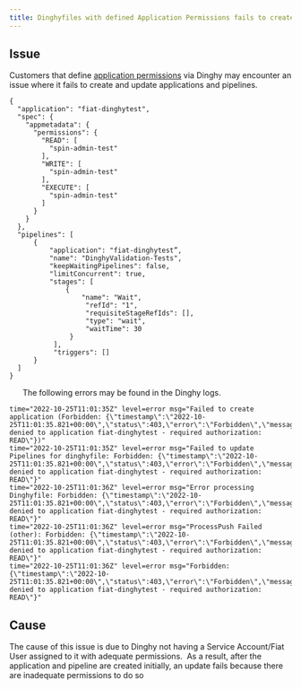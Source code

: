 ```yaml
---
title: Dinghyfiles with defined Application Permissions fails to create/update pipelines (Forbidden Error)
---
```


## Issue
Customers that define [application permissions](https://docs.armory.io/armory-enterprise/spinnaker-user-guides/using-dinghy/#application-permissions) via Dinghy may encounter an issue where it fails to create and update applications and pipelines.
```
{
  "application": "fiat-dinghytest",
  "spec": {
    "appmetadata": {
      "permissions": {
        "READ": [
          "spin-admin-test"
        ],
        "WRITE": [
          "spin-admin-test"
        ],
        "EXECUTE": [
          "spin-admin-test"
        ]
      } 
    }
  },
  "pipelines": [
      {
          "application": "fiat-dinghytest”,
          "name": "DinghyValidation-Tests",
          "keepWaitingPipelines": false,
          "limitConcurrent": true,
          "stages": [
              {
                  "name": "Wait",
                   "refId": "1",
                   "requisiteStageRefIds": [],
                   "type": "wait",
                   "waitTime": 30
               }
           ],
           "triggers": []
      }
  ]
}
```
 
 
 
The following errors may be found in the Dinghy logs.
```
time="2022-10-25T11:01:35Z" level=error msg="Failed to create application (Forbidden: {\"timestamp\":\"2022-10-25T11:01:35.821+00:00\",\"status\":403,\"error\":\"Forbidden\",\"message\":\"Access denied to application fiat-dinghytest - required authorization: READ\"})"
time="2022-10-25T11:01:35Z" level=error msg="Failed to update Pipelines for dinghyfile: Forbidden: {\"timestamp\":\"2022-10-25T11:01:35.821+00:00\",\"status\":403,\"error\":\"Forbidden\",\"message\":\"Access denied to application fiat-dinghytest - required authorization: READ\"}"
time="2022-10-25T11:01:36Z" level=error msg="Error processing Dinghyfile: Forbidden: {\"timestamp\":\"2022-10-25T11:01:35.821+00:00\",\"status\":403,\"error\":\"Forbidden\",\"message\":\"Access denied to application fiat-dinghytest - required authorization: READ\"}"
time="2022-10-25T11:01:36Z" level=error msg="ProcessPush Failed (other): Forbidden: {\"timestamp\":\"2022-10-25T11:01:35.821+00:00\",\"status\":403,\"error\":\"Forbidden\",\"message\":\"Access denied to application fiat-dinghytest - required authorization: READ\"}"
time="2022-10-25T11:01:36Z" level=error msg="Forbidden: {\"timestamp\":\"2022-10-25T11:01:35.821+00:00\",\"status\":403,\"error\":\"Forbidden\",\"message\":\"Access denied to application fiat-dinghytest - required authorization: READ\"}"
```
## Cause
The cause of this issue is due to Dinghy not having a Service Account/Fiat User assigned to it with adequate permissions.  As a result, after the application and pipeline are created initially, an update fails because there are inadequate permissions to do so

